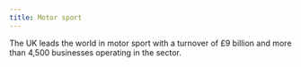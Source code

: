 ```yaml
---
title: Motor sport
---
```


The UK leads the world in motor sport with a turnover of £9 billion and more than 4,500 businesses operating in the sector.
